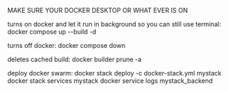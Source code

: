 MAKE SURE YOUR DOCKER DESKTOP OR WHAT EVER IS ON

turns on docker and let it run in background so you can still use terminal:
docker compose up --build -d

turns off docker:
docker compose down

deletes cached build:
docker builder prune -a

deploy docker swarm:
docker stack deploy -c docker-stack.yml mystack
docker stack services mystack
docker service logs mystack_backend